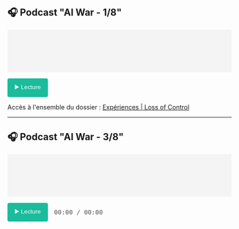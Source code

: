 
## 🎧 Podcast "AI War - 1/8"

<div id="waveform" style="width: 100%; height: 96px; margin-bottom: 1em; background: #f4f4f4;"></div>
<button id="playPause"
        style="padding: 10px 16px; border: none; background-color: #1abc9c; color: white; border-radius: 4px; cursor: pointer;">
  ▶️ Lecture
</button>

<script>
  document.addEventListener("DOMContentLoaded", function () {
    const wavesurfer = WaveSurfer.create({
      container: '#waveform',
      waveColor: '#ddd',
      progressColor: '#1abc9c',
      height: 96,
      responsive: true,
      barWidth: 2,
      cursorColor: '#333'
    });

    // 🔁 Chemin absolu depuis la racine du site
    wavesurfer.load('/BetweenIntelligences/podcasts/IA_War.mp3');

    const playBtn = document.getElementById('playPause');
    playBtn.disabled = true;

    wavesurfer.on('ready', () => {
      playBtn.disabled = false;
    });

    playBtn.addEventListener('click', () => {
      wavesurfer.playPause();
    });

    wavesurfer.on('play', () => {
      playBtn.textContent = '⏸ Pause';
    });

    wavesurfer.on('pause', () => {
      playBtn.textContent = '▶️ Lecture';
    });

    wavesurfer.on('finish', () => {
      playBtn.textContent = '▶️ Lecture';
    });
  });
</script>

Accès à l'ensemble du dossier : [Expériences | Loss of Control](../xp/lossofcontrol/1.resume.fr.md)

---

## 🎧 Podcast "AI War - 3/8"

<div id="waveform" style="width: 100%; height: 96px; margin-bottom: 1em; background: #f4f4f4;"></div>

<div style="display: flex; align-items: center; gap: 1em; margin-bottom: 1em;">
  <button id="playPause"
          style="padding: 10px 16px; border: none; background-color: #1abc9c; color: white; border-radius: 4px; cursor: pointer;">
    ▶️ Lecture
  </button>
  <span id="timeDisplay" style="font-family: monospace; color: #555;">00:00 / 00:00</span>
</div>

<script>
  document.addEventListener("DOMContentLoaded", function () {
    const wavesurfer = WaveSurfer.create({
      container: '#waveform',
      waveColor: '#ddd',
      progressColor: '#1abc9c',
      height: 96,
      responsive: true,
      barWidth: 2,
      cursorColor: '#333'
    });

    // ✅ URL à adapter selon ton contexte
    wavesurfer.load('/BetweenIntelligences/podcasts/IA_War2.mp3');

    const playBtn = document.getElementById('playPause');
    const timeDisplay = document.getElementById('timeDisplay');
    playBtn.disabled = true;

    // Formatage mm:ss ou hh:mm:ss
    function formatTime(seconds) {
      const h = Math.floor(seconds / 3600);
      const m = Math.floor((seconds % 3600) / 60);
      const s = Math.floor(seconds % 60);
      return (h > 0 ? `${h.toString().padStart(2, '0')}:` : '') +
             `${m.toString().padStart(2, '0')}:${s.toString().padStart(2, '0')}`;
    }

    function updateTime() {
      const current = wavesurfer.getCurrentTime();
      const total = wavesurfer.getDuration();
      timeDisplay.textContent = `${formatTime(current)} / ${formatTime(total)}`;
    }

    wavesurfer.on('ready', () => {
      playBtn.disabled = false;
      updateTime();
    });

    wavesurfer.on('audioprocess', updateTime);
    wavesurfer.on('seek', updateTime);
    wavesurfer.on('play', () => {
      playBtn.textContent = '⏸ Pause';
    });

    wavesurfer.on('pause', () => {
      playBtn.textContent = '▶️ Lecture';
    });

    wavesurfer.on('finish', () => {
      playBtn.textContent = '▶️ Lecture';
      updateTime();
    });

    playBtn.addEventListener('click', () => {
      wavesurfer.playPause();
    });
  });
</script>
